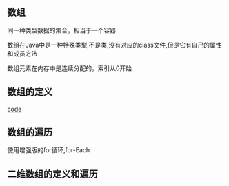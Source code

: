## 数组   

同一种类型数据的集合，相当于一个容器     

数组在Java中是一种特殊类型,不是类,没有对应的class文件,但是它有自己的属性和成员方法    

数组元素在内存中是连续分配的，索引从0开始    

## 数组的定义   

[code](./ArrayDemo.java)   

## 数组的遍历       

使用增强版的for循环,for-Each   

## 二维数组的定义和遍历     







